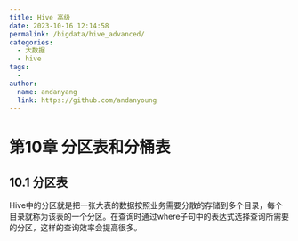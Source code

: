 ```yaml
---
title: Hive 高级
date: 2023-10-16 12:14:58
permalink: /bigdata/hive_advanced/
categories:
  - 大数据
  - hive
tags:
  -
author:
  name: andanyang
  link: https://github.com/andanyoung
---
```

# 第10章 分区表和分桶表

## 10.1 分区表

Hive中的分区就是把一张大表的数据按照业务需要分散的存储到多个目录，每个目录就称为该表的一个分区。在查询时通过where子句中的表达式选择查询所需要的分区，这样的查询效率会提高很多。